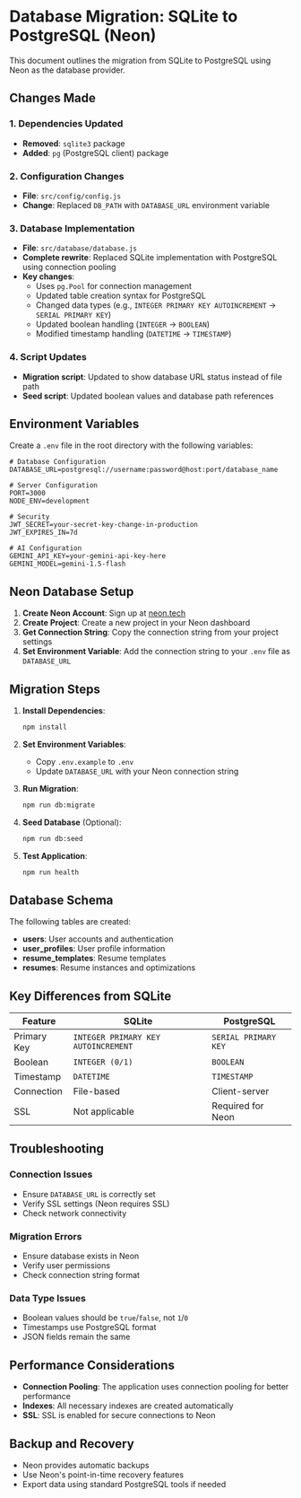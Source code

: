 # Database Migration: SQLite to PostgreSQL (Neon)

This document outlines the migration from SQLite to PostgreSQL using Neon as the database provider.

## Changes Made

### 1. Dependencies Updated
- **Removed**: `sqlite3` package
- **Added**: `pg` (PostgreSQL client) package

### 2. Configuration Changes
- **File**: `src/config/config.js`
- **Change**: Replaced `DB_PATH` with `DATABASE_URL` environment variable

### 3. Database Implementation
- **File**: `src/database/database.js`
- **Complete rewrite**: Replaced SQLite implementation with PostgreSQL using connection pooling
- **Key changes**:
  - Uses `pg.Pool` for connection management
  - Updated table creation syntax for PostgreSQL
  - Changed data types (e.g., `INTEGER PRIMARY KEY AUTOINCREMENT` → `SERIAL PRIMARY KEY`)
  - Updated boolean handling (`INTEGER` → `BOOLEAN`)
  - Modified timestamp handling (`DATETIME` → `TIMESTAMP`)

### 4. Script Updates
- **Migration script**: Updated to show database URL status instead of file path
- **Seed script**: Updated boolean values and database path references

## Environment Variables

Create a `.env` file in the root directory with the following variables:

```env
# Database Configuration
DATABASE_URL=postgresql://username:password@host:port/database_name

# Server Configuration
PORT=3000
NODE_ENV=development

# Security
JWT_SECRET=your-secret-key-change-in-production
JWT_EXPIRES_IN=7d

# AI Configuration
GEMINI_API_KEY=your-gemini-api-key-here
GEMINI_MODEL=gemini-1.5-flash
```

## Neon Database Setup

1. **Create Neon Account**: Sign up at [neon.tech](https://neon.tech)
2. **Create Project**: Create a new project in your Neon dashboard
3. **Get Connection String**: Copy the connection string from your project settings
4. **Set Environment Variable**: Add the connection string to your `.env` file as `DATABASE_URL`

## Migration Steps

1. **Install Dependencies**:
   ```bash
   npm install
   ```

2. **Set Environment Variables**:
   - Copy `.env.example` to `.env`
   - Update `DATABASE_URL` with your Neon connection string

3. **Run Migration**:
   ```bash
   npm run db:migrate
   ```

4. **Seed Database** (Optional):
   ```bash
   npm run db:seed
   ```

5. **Test Application**:
   ```bash
   npm run health
   ```

## Database Schema

The following tables are created:

- **users**: User accounts and authentication
- **user_profiles**: User profile information
- **resume_templates**: Resume templates
- **resumes**: Resume instances and optimizations

## Key Differences from SQLite

| Feature | SQLite | PostgreSQL |
|---------|--------|------------|
| Primary Key | `INTEGER PRIMARY KEY AUTOINCREMENT` | `SERIAL PRIMARY KEY` |
| Boolean | `INTEGER (0/1)` | `BOOLEAN` |
| Timestamp | `DATETIME` | `TIMESTAMP` |
| Connection | File-based | Client-server |
| SSL | Not applicable | Required for Neon |

## Troubleshooting

### Connection Issues
- Ensure `DATABASE_URL` is correctly set
- Verify SSL settings (Neon requires SSL)
- Check network connectivity

### Migration Errors
- Ensure database exists in Neon
- Verify user permissions
- Check connection string format

### Data Type Issues
- Boolean values should be `true`/`false`, not `1`/`0`
- Timestamps use PostgreSQL format
- JSON fields remain the same

## Performance Considerations

- **Connection Pooling**: The application uses connection pooling for better performance
- **Indexes**: All necessary indexes are created automatically
- **SSL**: SSL is enabled for secure connections to Neon

## Backup and Recovery

- Neon provides automatic backups
- Use Neon's point-in-time recovery features
- Export data using standard PostgreSQL tools if needed

